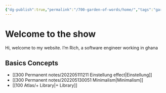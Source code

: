 ```yaml
---
{"dg-publish":true,"permalink":"/700-garden-of-words/home/","tags":"gardenEntry","dgHomeLink":true,"dgPassFrontmatter":false}
---
```



# Welcome to the show

Hi, welcome to my website. I’m Rich, a software engineer working in ghana

## Basics Concepts

- [[300 Permanent notes/202205111211 Einstellung effect|Einstellung]]
- [[300 Permanent notes/202205130051 Minimalism|Minimalism]]
- [[100 Atlas/+ Library|+ Library]]